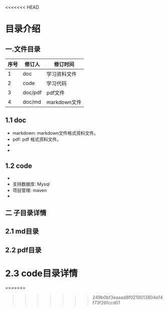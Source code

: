 <<<<<<< HEAD
#                                         目录介绍

## 一.文件目录

| 序号   | 修订人     | 修订时间       |
| ---- | ------- | ---------- |
| 1    | doc     | 学习资料文件     |
| 2    | code    | 学习代码       |
| 3    | doc/pdf | pdf文件      |
| 4    | doc/md  | markdown文件 |



## 1.1 doc

- markdown: markdown文件格式资料文件。
- pdf: pdf 格式资料文件。
- ​
- ​


## 1.2 code

- ​
- 支持数据库: Mysql
- 项目管理: maven
- ​


##  二 子目录详情

  

##  2.1 md目录

  





##  2.2 pdf目录

  







#  2.3 code目录详情














=======

>>>>>>> 249b0bf3eaaad8f0219013804e14f73f26fccd01











